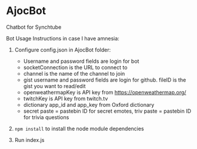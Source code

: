 # AjocBot
Chatbot for Synchtube

Bot Usage Instructions in case I have amnesia:

1. Configure config.json in AjocBot folder:

     - Username and password fields are login for bot
     - socketConnection is the URL to connect to
     - channel is the name of the channel to join
     - gist username and password fields are login for github. fileID is the gist you want to read/edit
     - openweathermapKey is API key from https://openweathermap.org/
     - twitchKey is API key from twitch.tv
     - dictionary app_id and app_key from Oxford dictionary
     - secret paste = pastebin ID for secret emotes, triv paste = pastebin ID for trivia questions
   
3. `npm install` to install the node module dependencies

4. Run index.js
